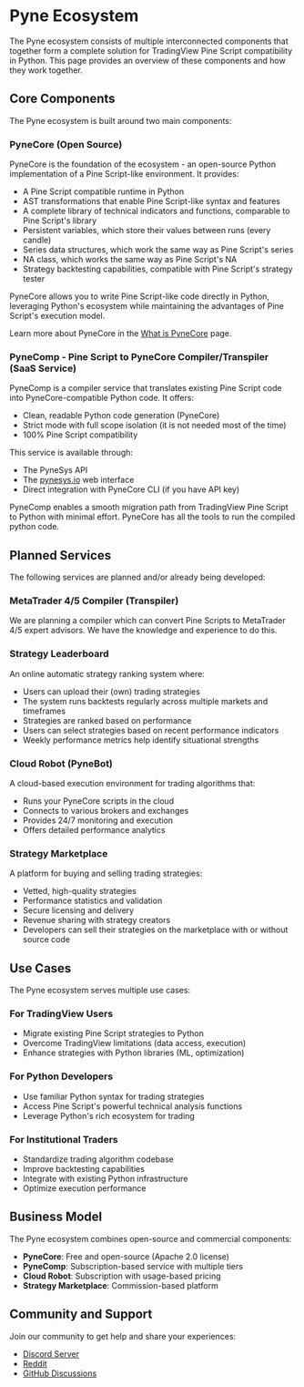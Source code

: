 <!--
---
weight: 102
title: "Pyne Ecosystem"
description: "Overview of the complete Pyne ecosystem and how its components work together"
icon: "lan"
date: "2025-03-31"
lastmod: "2025-03-31"
draft: false
toc: true
categories: ["Overview", "Ecosystem"]
tags: ["ecosystem", "pynecomp", "pynecore", "services", "business-model", "community"]
---
-->

# Pyne Ecosystem

The Pyne ecosystem consists of multiple interconnected components that together form a complete solution for TradingView
Pine Script compatibility in Python. This page provides an overview of these components and how they work together.

## Core Components

The Pyne ecosystem is built around two main components:

### PyneCore (Open Source)

PyneCore is the foundation of the ecosystem - an open-source Python implementation of a Pine Script-like environment. It
provides:

- A Pine Script compatible runtime in Python
- AST transformations that enable Pine Script-like syntax and features
- A complete library of technical indicators and functions, comparable to Pine Script's library
- Persistent variables, which store their values between runs (every candle)
- Series data structures, which work the same way as Pine Script's series
- NA class, which works the same way as Pine Script's NA
- Strategy backtesting capabilities, compatible with Pine Script's strategy tester

PyneCore allows you to write Pine Script-like code directly in Python, leveraging Python's ecosystem while maintaining
the advantages of Pine Script's execution model.

Learn more about PyneCore in the [What is PyneCore](/docs/overview/what-is-pynecore/) page.

### PyneComp - Pine Script to PyneCore Compiler/Transpiler (SaaS Service)

PyneComp is a compiler service that translates existing Pine Script code into PyneCore-compatible Python code. It
offers:

- Clean, readable Python code generation (PyneCore)
- Strict mode with full scope isolation (it is not needed most of the time)
- 100% Pine Script compatibility

This service is available through:

- The PyneSys API
- The [pynesys.io](https://pynesys.io) web interface
- Direct integration with PyneCore CLI (if you have API key)

PyneComp enables a smooth migration path from TradingView Pine Script to Python with minimal effort. PyneCore has all
the tools to run the compiled python code.

## Planned Services

The following services are planned and/or already being developed:

### MetaTrader 4/5 Compiler (Transpiler)

We are planning a compiler which can convert Pine Scripts to MetaTrader 4/5 expert advisors. We have the knowledge and
experience to do this.

### Strategy Leaderboard

An online automatic strategy ranking system where:

- Users can upload their (own) trading strategies
- The system runs backtests regularly across multiple markets and timeframes
- Strategies are ranked based on performance
- Users can select strategies based on recent performance indicators
- Weekly performance metrics help identify situational strengths

### Cloud Robot (PyneBot)

A cloud-based execution environment for trading algorithms that:

- Runs your PyneCore scripts in the cloud
- Connects to various brokers and exchanges
- Provides 24/7 monitoring and execution
- Offers detailed performance analytics

### Strategy Marketplace

A platform for buying and selling trading strategies:

- Vetted, high-quality strategies
- Performance statistics and validation
- Secure licensing and delivery
- Revenue sharing with strategy creators
- Developers can sell their strategies on the marketplace with or without source code

## Use Cases

The Pyne ecosystem serves multiple use cases:

### For TradingView Users

- Migrate existing Pine Script strategies to Python
- Overcome TradingView limitations (data access, execution)
- Enhance strategies with Python libraries (ML, optimization)

### For Python Developers

- Use familiar Python syntax for trading strategies
- Access Pine Script's powerful technical analysis functions
- Leverage Python's rich ecosystem for trading

### For Institutional Traders

- Standardize trading algorithm codebase
- Improve backtesting capabilities
- Integrate with existing Python infrastructure
- Optimize execution performance

## Business Model

The Pyne ecosystem combines open-source and commercial components:

- **PyneCore**: Free and open-source (Apache 2.0 license)
- **PyneComp**: Subscription-based service with multiple tiers
- **Cloud Robot**: Subscription with usage-based pricing
- **Strategy Marketplace**: Commission-based platform

## Community and Support

Join our community to get help and share your experiences:

- [Discord Server](https://discord.com/invite/jegnhtq6gy)
- [Reddit](https://www.reddit.com/r/PyneSys)
- [GitHub Discussions](https://github.com/PyneSys/pynecore/discussions)
